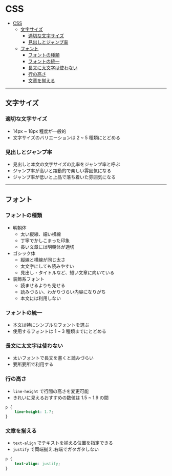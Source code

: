 # CSS

<!-- @import "[TOC]" {cmd="toc" depthFrom=1 depthTo=6 orderedList=false} -->

<!-- code_chunk_output -->

- [CSS](#css)
  - [文字サイズ](#文字サイズ)
    - [適切な文字サイズ](#適切な文字サイズ)
    - [見出しとジャンプ率](#見出しとジャンプ率)
  - [フォント](#フォント)
    - [フォントの種類](#フォントの種類)
    - [フォントの統一](#フォントの統一)
    - [長文に太文字は使わない](#長文に太文字は使わない)
    - [行の高さ](#行の高さ)
    - [文章を揃える](#文章を揃える)

<!-- /code_chunk_output -->

---

## 文字サイズ

### 適切な文字サイズ

- 14px ~ 18px 程度が一般的
- 文字サイズのバリエーションは 2 ~ 5 種類にとどめる

### 見出しとジャンプ率

- 見出しと本文の文字サイズの比率をジャンプ率と呼ぶ
- ジャンプ率が高いと躍動的で楽しい雰囲気になる
- ジャンプ率が低いと上品で落ち着いた雰囲気になる

---

## フォント

### フォントの種類

- 明朝体
  - 太い縦線、細い横線
  - 丁寧でかしこまった印象
  - 長い文章には明朝体が適切
- ゴシック体
  - 縦線と横線が同じ太さ
  - 太文字にしても読みやすい
  - 見出し・タイトルなど、短い文章に向いている
- 装飾系フォント
  - 読ませるよりも見せる
  - 読みづらい、わかりづらい内容になりがち
  - 本文には利用しない

### フォントの統一

- 本文は特にシンプルなフォントを選ぶ
- 使用するフォントは 1 ~ 3 種類までにとどめる

### 長文に太文字は使わない

- 太いフォントで長文を書くと読みづらい
- 要所要所で利用する

### 行の高さ

- `line-height` で行間の高さを変更可能
- きれいに見えるおすすめの数値は 1.5 ~ 1.9 の間

```css
p {
    line-height: 1.7;
}
```

### 文章を揃える

- `text-align` でテキストを揃える位置を指定できる
- `justify` で両端揃え.右端でガタガタしない

```css
p {
    text-align: justify;
}
```
